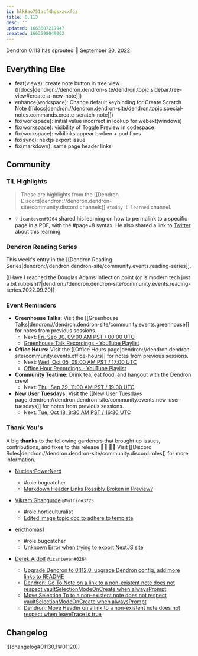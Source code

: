 ```yaml
---
id: hlk8ao751acf4hgsxzcxfqz
title: 0.113
desc: ''
updated: 1663687217947
created: 1663598049262
---
```


Dendron 0.113 has sprouted  🌱
September 20, 2022

## Everything Else

- feat(views): create note button in tree view ([[docs|dendron://dendron.dendron-site/dendron.topic.sidebar.tree-view#create-a-new-note]])
- enhance(workspace): Change default keybinding for Create Scratch Note ([[docs|dendron://dendron.dendron-site/dendron.topic.special-notes.commands.create-scratch-note]])
- fix(workspace): initial value incorrect in lookup for webext(windows)
- fix(workspace): visibility of Toggle Preview in codespace
- fix(workspace): wikilinks appear broken + pod fixes
- fix(sync): nextjs export issue
- fix(markdown): same page header links

## Community


### TIL Highlights

> These are highlights from the [[Dendron Discord|dendron://dendron.dendron-site/community.discord.channels]] `#today-i-learned` channel.

- 💡 `icanteven#0264` shared his learning on how to permalink to a specific page in a PDF, with the #page=8 syntax. He also shared a link to [Twitter](https://twitter.com/ericholscher/status/1569386224393293825) about this learning.

### Dendron Reading Series

This week's entry in the [[Dendron Reading Series|dendron://dendron.dendron-site/community.events.reading-series]].

[[Have I reached the Douglas Adams Inflection point (or is modern tech just a bit rubbish)?|dendron://dendron.dendron-site/community.events.reading-series.2022.09.20]]


### Event Reminders

- **Greenhouse Talks:** Visit the [[Greenhouse Talks|dendron://dendron.dendron-site/community.events.greenhouse]] for notes from previous sessions.
    - Next: [Fri, Sep 30, 09:00 AM PST / 00:00 UTC](https://link.dendron.so/luma)
    - [Greenhouse Talk Recordings - YouTube Playlist](https://link.dendron.so/greenhouse)
- **Office Hours:** Visit the [[Office Hours page|dendron://dendron.dendron-site/community.events.office-hours]] for notes from previous sessions.
    - Next: [Wed, Oct 05, 09:00 AM PST / 17:00 UTC](https://link.dendron.so/luma)
    - [Office Hour Recordings - YouTube Playlist](https://link.dendron.so/6yPa)
- **Community Teatime:** Drink tea, eat food, and hangout with the Dendron crew!
    - Next: [Thu, Sep 29, 11:00 AM PST / 19:00 UTC](https://link.dendron.so/luma)
- **New User Tuesdays:** Visit the [[New User Tuesdays page|dendron://dendron.dendron-site/community.events.new-user-tuesdays]] for notes from previous sessions.
    - Next: [Tue, Oct 18, 8:30 AM PST / 16:30 UTC](https://link.dendron.so/luma)


### Thank You's

A big **thanks** to the following gardeners that brought up issues, contributions, and fixes to this release :man_farmer: :woman_farmer: 
Visit [[Discord Roles|dendron://dendron.dendron-site/community.discord.roles]] for more information.

- [NuclearPowerNerd](https://github.com/NuclearPowerNerd)
  - #role.bugcatcher
  - [Markdown Header Links Possibly Broken in Preview?](https://github.com/dendronhq/dendron/discussions/3529)

- [Vikram Ghangurde](https://github.com/ghanvik) `@Muffin#3725`
  - #role.horticulturalist
  - [Edited image topic doc to adhere to template](https://github.com/dendronhq/dendron-site/pull/645#pullrequestreview-1110671523)

- [ericthomas1](https://github.com/ericthomas1)
  - #role.bugcatcher
  - [Unknown Error when trying to export NextJS site](https://github.com/dendronhq/dendron/issues/3545)

- [Derek Ardolf](https://github.com/ScriptAutomate) `@icanteven#0264`
  - [Upgrade Dendron to 0.112.0, upgrade Dendron config, add more links to README](https://gitlab.com/dendronhq/template.publish.gitlab/-/merge_requests/2)
  - [Dendron: Go To Note on a link to a non-existent note does not respect vaultSelectionModeOnCreate when alwaysPrompt](https://github.com/dendronhq/dendron/issues/3546)
  - [Move Selection To to a non-existent note does not respect vaultSelectionModeOnCreate when alwaysPrompt](https://github.com/dendronhq/dendron/issues/3547)
  - [Dendron: Move Header on a link to a non-existent note does not respect when leaveTrace is true](https://github.com/dendronhq/dendron/issues/3548)


## Changelog
![[changelog#01130,1:#01120]]
